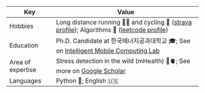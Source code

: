 | Key | Value |
| --- | --- |
| Hobbies | Long distance running 🏃‍♂️ and cycling 🚴 ([strava profile](https://www.strava.com/athletes/qobiljon)); Algorithms 📐 ([leetcode profile](https://leetcode.com/kevv96)) |
| Education | Ph.D. Candidate at 한국에너지공과대학교 🎓; See on [Intelligent Mobile Computing Lab](https://imc.kentech.ac.kr/composition/) |
| Area of expertise | Stress detection in the wild (mHealth) 🧠🫀; See more on [Google Scholar](https://scholar.google.com/citations?user=CQp5uugAAAAJ&hl=en&oi=ao) |
| Languages | Python 🐍; English 🇺🇸 |
